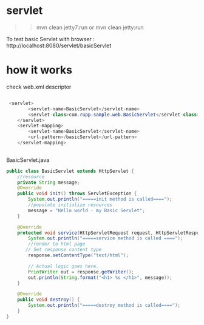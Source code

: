 # servlet

>> mvn clean jetty7:run  or 
>> mvn clean jetty:run

To test basic Servlet with browser : http://localhost:8080/servlet/basicServlet


# how it works

check web.xml descriptor

```java

 <servlet>
        <servlet-name>BasicServlet</servlet-name>
        <servlet-class>com.rupp.sample.web.BasicServlet</servlet-class>
    </servlet>
    <servlet-mapping>
        <servlet-name>BasicServlet</servlet-name>
        <url-pattern>/basicServlet</url-pattern>
    </servlet-mapping>
    
```

BasicServlet.java

```java
public class BasicServlet extends HttpServlet {
    //resource
    private String message;
    @Override
    public void init() throws ServletException {
        System.out.println("=====init method is called====");
        //populate initialize resources
        message = "Hello world - my Basic Servlet";
    }

    @Override
    protected void service(HttpServletRequest request, HttpServletResponse response) throws IOException {
        System.out.println("=====service method is called ====");
        //render to html page
       // Set response content type
        response.setContentType("text/html");

        // Actual logic goes here.
        PrintWriter out = response.getWriter();
        out.println(String.format("<h1> %s </h1>", message));
    }

    @Override
    public void destroy() {
        System.out.println("=====destroy method is called====");
    }
}

```